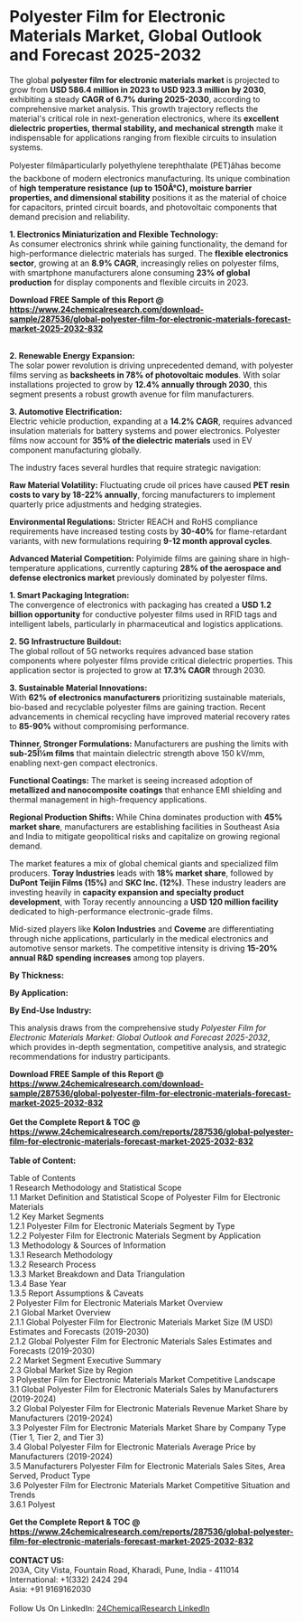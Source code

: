 <h1>Polyester Film for Electronic Materials Market, Global Outlook and Forecast 2025-2032</h1><p>The global <strong>polyester film for electronic materials market</strong> is projected to grow from <strong>USD 586.4 million in 2023 to USD 923.3 million by 2030</strong>, exhibiting a steady <strong>CAGR of 6.7% during 2025-2030</strong>, according to comprehensive market analysis. This growth trajectory reflects the material's critical role in next-generation electronics, where its <strong>excellent dielectric properties, thermal stability, and mechanical strength</strong> make it indispensable for applications ranging from flexible circuits to insulation systems.</p><p>Polyester filmâparticularly polyethylene terephthalate (PET)âhas become the backbone of modern electronics manufacturing. Its unique combination of <strong>high temperature resistance (up to 150Â°C), moisture barrier properties, and dimensional stability</strong> positions it as the material of choice for capacitors, printed circuit boards, and photovoltaic components that demand precision and reliability.</p><p><strong>1. Electronics Miniaturization and Flexible Technology:</strong><br>
As consumer electronics shrink while gaining functionality, the demand for high-performance dielectric materials has surged. The <strong>flexible electronics sector</strong>, growing at an <strong>8.9% CAGR</strong>, increasingly relies on polyester films, with smartphone manufacturers alone consuming <strong>23% of global production</strong> for display components and flexible circuits in 2023.</p><div><b>Download FREE Sample of this Report @ 
            <a href="https://www.24chemicalresearch.com/download-sample/287536/global-polyester-film-for-electronic-materials-forecast-market-2025-2032-832">
            https://www.24chemicalresearch.com/download-sample/287536/global-polyester-film-for-electronic-materials-forecast-market-2025-2032-832</a></b></div><br><p><strong>2. Renewable Energy Expansion:</strong><br>
The solar power revolution is driving unprecedented demand, with polyester films serving as <strong>backsheets in 78% of photovoltaic modules</strong>. With solar installations projected to grow by <strong>12.4% annually through 2030</strong>, this segment presents a robust growth avenue for film manufacturers.</p><p><strong>3. Automotive Electrification:</strong><br>
Electric vehicle production, expanding at a <strong>14.2% CAGR</strong>, requires advanced insulation materials for battery systems and power electronics. Polyester films now account for <strong>35% of the dielectric materials</strong> used in EV component manufacturing globally.</p><p>The industry faces several hurdles that require strategic navigation:</p><p><strong>Raw Material Volatility:</strong> Fluctuating crude oil prices have caused <strong>PET resin costs to vary by 18-22% annually</strong>, forcing manufacturers to implement quarterly price adjustments and hedging strategies.</p><p><strong>Environmental Regulations:</strong> Stricter REACH and RoHS compliance requirements have increased testing costs by <strong>30-40%</strong> for flame-retardant variants, with new formulations requiring <strong>9-12 month approval cycles</strong>.</p><p><strong>Advanced Material Competition:</strong> Polyimide films are gaining share in high-temperature applications, currently capturing <strong>28% of the aerospace and defense electronics market</strong> previously dominated by polyester films.</p><p><strong>1. Smart Packaging Integration:</strong><br>
The convergence of electronics with packaging has created a <strong>USD 1.2 billion opportunity</strong> for conductive polyester films used in RFID tags and intelligent labels, particularly in pharmaceutical and logistics applications.</p><p><strong>2. 5G Infrastructure Buildout:</strong><br>
The global rollout of 5G networks requires advanced base station components where polyester films provide critical dielectric properties. This application sector is projected to grow at <strong>17.3% CAGR</strong> through 2030.</p><p><strong>3. Sustainable Material Innovations:</strong><br>
With <strong>62% of electronics manufacturers</strong> prioritizing sustainable materials, bio-based and recyclable polyester films are gaining traction. Recent advancements in chemical recycling have improved material recovery rates to <strong>85-90%</strong> without compromising performance.</p><p><strong>Thinner, Stronger Formulations:</strong> Manufacturers are pushing the limits with <strong>sub-25Î¼m films</strong> that maintain dielectric strength above 150 kV/mm, enabling next-gen compact electronics.</p><p><strong>Functional Coatings:</strong> The market is seeing increased adoption of <strong>metallized and nanocomposite coatings</strong> that enhance EMI shielding and thermal management in high-frequency applications.</p><p><strong>Regional Production Shifts:</strong> While China dominates production with <strong>45% market share</strong>, manufacturers are establishing facilities in Southeast Asia and India to mitigate geopolitical risks and capitalize on growing regional demand.</p><p>The market features a mix of global chemical giants and specialized film producers. <strong>Toray Industries</strong> leads with <strong>18% market share</strong>, followed by <strong>DuPont Teijin Films (15%)</strong> and <strong>SKC Inc. (12%)</strong>. These industry leaders are investing heavily in <strong>capacity expansion and specialty product development</strong>, with Toray recently announcing a <strong>USD 120 million facility</strong> dedicated to high-performance electronic-grade films.</p><p>Mid-sized players like <strong>Kolon Industries</strong> and <strong>Coveme</strong> are differentiating through niche applications, particularly in the medical electronics and automotive sensor markets. The competitive intensity is driving <strong>15-20% annual R&amp;D spending increases</strong> among top players.</p><p><strong>By Thickness:</strong></p><p><strong>By Application:</strong></p><p><strong>By End-Use Industry:</strong></p><p>This analysis draws from the comprehensive study <em>Polyester Film for Electronic Materials Market: Global Outlook and Forecast 2025-2032</em>, which provides in-depth segmentation, competitive analysis, and strategic recommendations for industry participants.</p><div><b>Download FREE Sample of this Report @ 
            <a href="https://www.24chemicalresearch.com/download-sample/287536/global-polyester-film-for-electronic-materials-forecast-market-2025-2032-832">
            https://www.24chemicalresearch.com/download-sample/287536/global-polyester-film-for-electronic-materials-forecast-market-2025-2032-832</a></b></div><br><div><b>Get the Complete Report & TOC @ 
            <a href="https://www.24chemicalresearch.com/reports/287536/global-polyester-film-for-electronic-materials-forecast-market-2025-2032-832">
            https://www.24chemicalresearch.com/reports/287536/global-polyester-film-for-electronic-materials-forecast-market-2025-2032-832</a></b></div><br>
            <b>Table of Content:</b><p>Table of Contents<br />
1 Research Methodology and Statistical Scope<br />
1.1 Market Definition and Statistical Scope of Polyester Film for Electronic Materials<br />
1.2 Key Market Segments<br />
1.2.1 Polyester Film for Electronic Materials Segment by Type<br />
1.2.2 Polyester Film for Electronic Materials Segment by Application<br />
1.3 Methodology & Sources of Information<br />
1.3.1 Research Methodology<br />
1.3.2 Research Process<br />
1.3.3 Market Breakdown and Data Triangulation<br />
1.3.4 Base Year<br />
1.3.5 Report Assumptions & Caveats<br />
2 Polyester Film for Electronic Materials Market Overview<br />
2.1 Global Market Overview<br />
2.1.1 Global Polyester Film for Electronic Materials Market Size (M USD) Estimates and Forecasts (2019-2030)<br />
2.1.2 Global Polyester Film for Electronic Materials Sales Estimates and Forecasts (2019-2030)<br />
2.2 Market Segment Executive Summary<br />
2.3 Global Market Size by Region<br />
3 Polyester Film for Electronic Materials Market Competitive Landscape<br />
3.1 Global Polyester Film for Electronic Materials Sales by Manufacturers (2019-2024)<br />
3.2 Global Polyester Film for Electronic Materials Revenue Market Share by Manufacturers (2019-2024)<br />
3.3 Polyester Film for Electronic Materials Market Share by Company Type (Tier 1, Tier 2, and Tier 3)<br />
3.4 Global Polyester Film for Electronic Materials Average Price by Manufacturers (2019-2024)<br />
3.5 Manufacturers Polyester Film for Electronic Materials Sales Sites, Area Served, Product Type<br />
3.6 Polyester Film for Electronic Materials Market Competitive Situation and Trends<br />
3.6.1 Polyest</p><div><b>Get the Complete Report & TOC @ 
            <a href="https://www.24chemicalresearch.com/reports/287536/global-polyester-film-for-electronic-materials-forecast-market-2025-2032-832">
            https://www.24chemicalresearch.com/reports/287536/global-polyester-film-for-electronic-materials-forecast-market-2025-2032-832</a></b></div><br><b>CONTACT US:</b><br>
            203A, City Vista, Fountain Road, Kharadi, Pune, India - 411014<br>
            International: +1(332) 2424 294<br>
            Asia: +91 9169162030 <br><br>
            Follow Us On LinkedIn: <a href="https://www.linkedin.com/company/24chemicalresearch/">24ChemicalResearch LinkedIn</a>